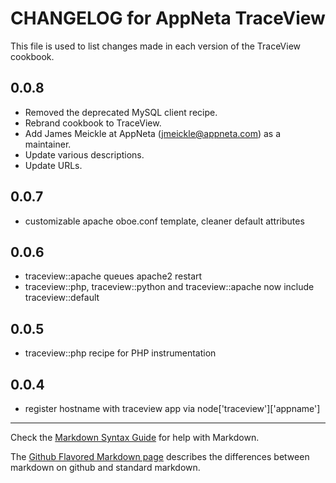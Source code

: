 # CHANGELOG for AppNeta TraceView

This file is used to list changes made in each version of the TraceView cookbook.

## 0.0.8
* Removed the deprecated MySQL client recipe.
* Rebrand cookbook to TraceView.
* Add James Meickle at AppNeta (jmeickle@appneta.com) as a maintainer.
* Update various descriptions.
* Update URLs.

## 0.0.7
* customizable apache oboe.conf template, cleaner default attributes

## 0.0.6
* traceview::apache queues apache2 restart
* traceview::php, traceview::python and traceview::apache now include traceview::default

## 0.0.5
* traceview::php recipe for PHP instrumentation

## 0.0.4
* register hostname with traceview app via node['traceview']['appname']

- - -
Check the [Markdown Syntax Guide](http://daringfireball.net/projects/markdown/syntax) for help with Markdown.

The [Github Flavored Markdown page](http://github.github.com/github-flavored-markdown/) describes the differences between markdown on github and standard markdown.
